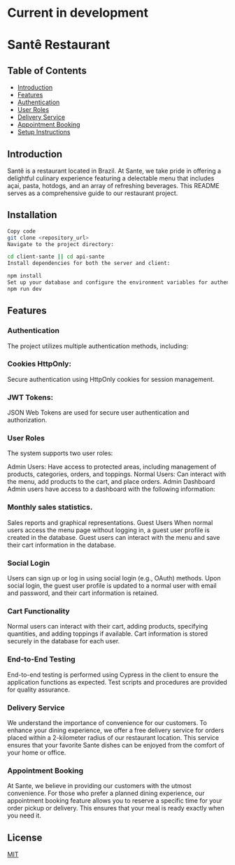 # Current in development

# Santê Restaurant

## Table of Contents

- [Introduction](#introduction)
- [Features](#features)
- [Authentication](#authentication)
- [User Roles](#user-roles)
- [Delivery Service](#delivery-service)
- [Appointment Booking](#appointment-booking)
- [Setup Instructions](#setup-instructions)

## Introduction

Santê is a restaurant located in Brazil. At Sante, we take pride in offering a delightful culinary experience featuring a delectable menu that includes açai, pasta, hotdogs, and an array of refreshing beverages. This README serves as a comprehensive guide to our restaurant project.

## Installation

```bash
Copy code
git clone <repository_url>
Navigate to the project directory:

cd client-sante || cd api-sante
Install dependencies for both the server and client:

npm install
Set up your database and configure the environment variables for authentication methods, social login, and other project-specific settings.
npm run dev

```

## Features

### Authentication

The project utilizes multiple authentication methods, including:

### Cookies HttpOnly:

Secure authentication using HttpOnly cookies for session management.

### JWT Tokens:

JSON Web Tokens are used for secure user authentication and authorization.

### User Roles

The system supports two user roles:

Admin Users: Have access to protected areas, including management of products, categories, orders, and toppings.
Normal Users: Can interact with the menu, add products to the cart, and place orders.
Admin Dashboard
Admin users have access to a dashboard with the following information:

### Monthly sales statistics.

Sales reports and graphical representations.
Guest Users
When normal users access the menu page without logging in, a guest user profile is created in the database.
Guest users can interact with the menu and save their cart information in the database.

### Social Login

Users can sign up or log in using social login (e.g., OAuth) methods.
Upon social login, the guest user profile is updated to a normal user with email and password, and their cart information is retained.

### Cart Functionality

Normal users can interact with their cart, adding products, specifying quantities, and adding toppings if available.
Cart information is stored securely in the database for each user.

### End-to-End Testing

End-to-end testing is performed using Cypress in the client to ensure the application functions as expected.
Test scripts and procedures are provided for quality assurance.

### Delivery Service

We understand the importance of convenience for our customers. To enhance your dining experience, we offer a free delivery service for orders placed within a 2-kilometer radius of our restaurant location. This service ensures that your favorite Sante dishes can be enjoyed from the comfort of your home or office.

### Appointment Booking

At Sante, we believe in providing our customers with the utmost convenience. For those who prefer a planned dining experience, our appointment booking feature allows you to reserve a specific time for your order pickup or delivery. This ensures that your meal is ready exactly when you need it.

## License

[MIT](https://choosealicense.com/licenses/mit/)
